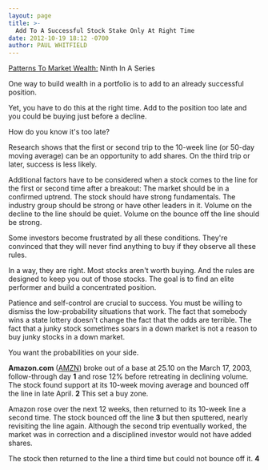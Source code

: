 ```yaml
---
layout: page
title: >-
  Add To A Successful Stock Stake Only At Right Time
date: 2012-10-19 18:12 -0700
author: PAUL WHITFIELD
---
```





[Patterns To Market Wealth:](http://news.investors.com/special-report/627625-patterns-to-market-wealth.aspx) Ninth In A Series


One way to build wealth in a portfolio is to add to an already successful position.


Yet, you have to do this at the right time. Add to the position too late and you could be buying just before a decline.


How do you know it's too late?


Research shows that the first or second trip to the 10-week line (or 50-day moving average) can be an opportunity to add shares. On the third trip or later, success is less likely.


Additional factors have to be considered when a stock comes to the line for the first or second time after a breakout: The market should be in a confirmed uptrend. The stock should have strong fundamentals. The industry group should be strong or have other leaders in it. Volume on the decline to the line should be quiet. Volume on the bounce off the line should be strong.


Some investors become frustrated by all these conditions. They're convinced that they will never find anything to buy if they observe all these rules.


In a way, they are right. Most stocks aren't worth buying. And the rules are designed to keep you out of those stocks. The goal is to find an elite performer and build a concentrated position.


Patience and self-control are crucial to success. You must be willing to dismiss the low-probability situations that work. The fact that somebody wins a state lottery doesn't change the fact that the odds are terrible. The fact that a junky stock sometimes soars in a down market is not a reason to buy junky stocks in a down market.


You want the probabilities on your side.


**Amazon.com** ([AMZN](https://research.investors.com/quote.aspx?symbol=AMZN)) broke out of a base at 25.10 on the March 17, 2003, follow-through day **1** and rose 12% before retreating in declining volume. The stock found support at its 10-week moving average and bounced off the line in late April. **2** This set a buy zone.


Amazon rose over the next 12 weeks, then returned to its 10-week line a second time. The stock bounced off the line **3** but then sputtered, nearly revisiting the line again. Although the second trip eventually worked, the market was in correction and a disciplined investor would not have added shares.


The stock then returned to the line a third time but could not bounce off it. **4**




